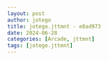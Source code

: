 ```yaml
---
layout: post
author: jotego
title: jotego.jttmnt - e8ad973
date: 2024-06-28
categories: [Arcade, jttmnt]
tags: [jotego.jttmnt]
---
```


